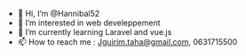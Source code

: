 - 👋 Hi, I’m @Hannibal52
- 👀 I’m interested in web develeppement
- 🌱 I’m currently learning Laravel and vue.js
- 📫 How to reach me : Jguirim.taha@gmail.com, 0631715500

 
